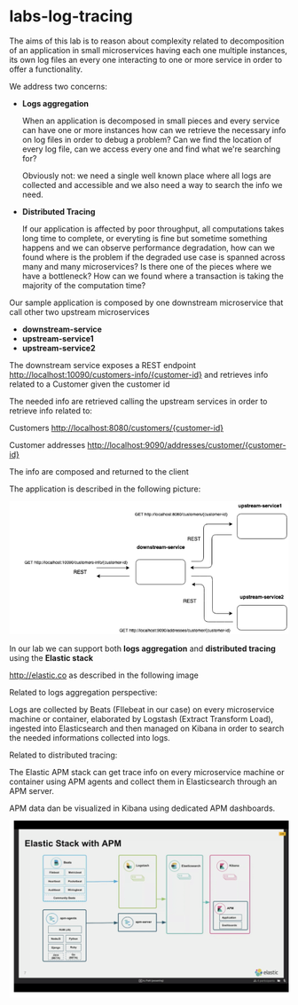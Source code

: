 # labs-log-tracing

The aims of this lab is to reason about complexity related to decomposition of  an application in small microservices having each one multiple instances, its own log files an every one interacting to one or more service in order to offer a functionality.

We address two concerns:

- **Logs aggregation**

  When an application is decomposed in small pieces and every service can have one or more instances how can we retrieve the necessary info on log files in order to debug a problem? Can we find the location of every log file, can we access every one and find what we're searching for? 

  Obviously not: we need a single well known place where all logs are collected and accessible and we also need a way to search the info we need.

  

- **Distributed Tracing**

  If our application is affected by poor throughput, all computations takes long time to complete, or everyting is fine but sometime something happens and we can observe performance degradation, how can we found where is the problem if the degraded use case is spanned across many and many microservices? Is there one of the pieces where we have a bottleneck? How can we found where a transaction is taking the majority of the computation time?



Our sample application is composed by one downstream microservice that call other two upstream microservices

- **downstream-service**
- **upstream-service1**
- **upstream-service2**



The downstream service exposes a REST endpoint [http://localhost:10090/customers-info/{customer-id}](http://localhost:10090/customers-info/{customer-id}) and retrieves info related to a Customer given the customer id

The needed info are retrieved calling the upstream services in order to retrieve info related to:

Customers [http://localhost:8080/customers/{customer-id}](http://localhost:8080/customers/{customer-id})

Customer addresses [http://localhost:9090/addresses/customer/{customer-id}](http://localhost:9090/addresses/customer/{customer-id})



The info are composed and returned to the client

The application is described in the following picture:



![](docs/images/labs-log-tracing.png)



In our lab we can support both **logs aggregation** and **distributed tracing** using the **Elastic stack**

http://elastic.co as described in the following image



Related to logs aggregation perspective:

Logs are collected by Beats (FIlebeat in our case) on every microservice machine or container, elaborated by Logstash (Extract Transform Load), ingested into Elasticsearch and then managed on Kibana in order to search the needed informations collected into logs.



Related to distributed tracing:

The Elastic APM stack can get trace info on every microservice machine or container using APM agents and collect them in Elasticsearch through an APM server.

APM data dan be visualized in Kibana using dedicated APM dashboards.



![](docs/images/elastic-stack-with-apm.png)
